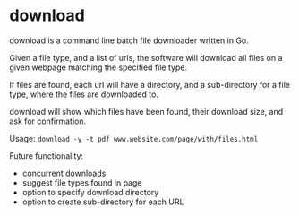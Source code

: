 # download

download is a command line batch file downloader written in Go.

Given a file type, and a list of urls, the software will download all files on a given webpage matching the specified file type.

If files are found, each url will have a directory, and a sub-directory for a file type, where the files are downloaded to.
  
download will show which files have been found, their download size, and ask for confirmation.
  
Usage:
    `download -y -t pdf www.website.com/page/with/files.html`  

Future functionality:
  - concurrent downloads
  - suggest file types found in page
  - option to specify download directory
  - option to create sub-directory for each URL  